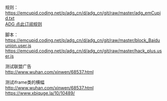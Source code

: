 规则：  
https://emcupid.coding.net/p/adg_cn/d/adg_cn/git/raw/master/adg_emCupid.txt<br>
[ADG 点此订阅规则](https://subscribe.adblockplus.org/?location=https://emcupid.coding.net/p/adg_cn/d/adg_cn/git/raw/master/adg_emCupid.txt "adg_emCupid")<br>

脚本：  
https://emcupid.coding.net/p/adg_cn/d/adg_cn/git/raw/master/block_Baiduunion.user.js<br>
https://emcupid.coding.net/p/adg_cn/d/adg_cn/git/raw/master/hack_plus.user.js<br>

测试联盟广告  
http://www.wuhan.com/xinwen/68537.html<br>

测试iframe类的横幅  
http://www.wuhan.com/xinwen/68537.html<br>
https://www.xbiquge.la/10/10489/